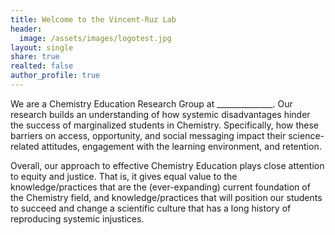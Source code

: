 ```yaml
---
title: Welcome to the Vincent-Ruz Lab
header:
  image: /assets/images/logotest.jpg
layout: single
share: true
realted: false 
author_profile: true
---
```


We are a Chemistry Education Research Group at ______________. Our research builds an understanding of how systemic disadvantages hinder the success of marginalized students in Chemistry. Specifically, how these barriers on access, opportunity, and social messaging impact their science-related attitudes, engagement with the learning environment, and retention.

Overall, our approach to effective Chemistry Education plays close attention to equity and justice. That is, it gives equal value to the knowledge/practices that are the (ever-expanding) current foundation of the Chemistry field, and knowledge/practices that will position our students to succeed and change a scientific culture that has a long history of reproducing systemic injustices. 